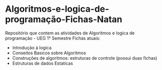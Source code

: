 # Algoritmos-e-logica-de-programação-Fichas-Natan
Repositório que contem as atividades de Algoritmos e logica de programação - UEG 1° Semestre
Fichas atuais:
- Introdução à logica
- Conseitos Basicos sobre Algoritmos
- Construções de algoritmos: estruturas de controle (possui duas fichas)
- Estruturas de dados Estaticas
  
